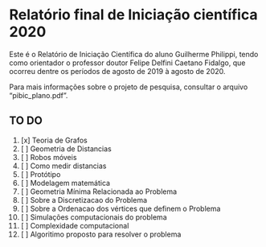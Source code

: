 # Relatório final de Iniciação científica 2020 

Este é o Relatório de Iniciação Científica do aluno Guilherme Philippi, tendo como orientador o professor doutor Felipe Delfini Caetano Fidalgo, que ocorreu dentre os períodos de agosto de 2019 à agosto de 2020.

Para mais informações sobre o projeto de pesquisa, consultar o arquivo “pibic_plano.pdf”.

## TO DO


1. [x] Teoria de Grafos
2. [ ] Geometria de Distancias
3. [ ] Robos móveis
4. [ ] Como medir distancias
5. [ ] Protótipo
6. [ ] Modelagem matemática
7. [ ] Geometria Mínima Relacionada ao Problema
8. [ ] Sobre a Discretizacao do Problema 
9. [ ] Sobre a Ordenacao dos vértices que definem o Problema
10. [ ] Simulações computacionais do problema
11. [ ] Complexidade computacional
12. [ ] Algoritimo proposto para resolver o problema  